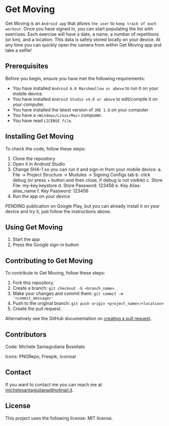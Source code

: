 # Get Moving

Get Moving is an `Android app` that allows `the user` to `keep track of each workout`.
Once you have signed in, you can start populating the list with exercises.
Each exercise will have a date, a name, a number of repetitions (or km), and a location.
This data is safely stored locally on your device.
At any time you can quickly open the camera from within Get Moving app and take a selfie!

## Prerequisites

Before you begin, ensure you have met the following requirements:
* You have installed `Android 6.0 Marshmallow or above` to run it on your mobile device.
* You have installed `Android Studio v4.0 or above` to edit/compile it on your computer.
* You have installed the latest version of `JRE 1.8` on your computer
* You have a `<Windows/Linux/Mac>` computer.
* You have read `LICENSE file`.

## Installing Get Moving

To check the code, follow these steps:
1. Clone the repository
2. Open it in Android Studio
3. Change SHA-1 so you can run it and sign-in from your mobile device:
  a. File -> Project Structure -> Modules -> Signing Configs tab
  b. click debug (or press + button and then close, if debug is not visible)
  c. Store File: my-key.keystore
  d. Store Password: 123456
  e. Key Alias: alias_name
  f. Key Password: 123456
4. Run the app on your device

PENDING publication on Google Play, but you can already install it on your device and try it, just follow the instructions above.

## Using Get Moving

1. Start the app
2. Press the Google sign-in button

## Contributing to Get Moving

To contribute to Get Moving, follow these steps:
1. Fork this repository.
2. Create a branch: `git checkout -b <branch_name>`.
3. Make your changes and commit them: `git commit -m '<commit_message>'`
4. Push to the original branch: `git push origin <project_name>/<location>`
5. Create the pull request.

Alternatively see the GitHub documentation on [creating a pull request](https://help.github.com/en/github/collaborating-with-issues-and-pull-requests/creating-a-pull-request).

## Contributors

Code:
Michele Santagiuliana Busellato

Icons:
PNGRepo, Freepik, Iconixar

## Contact

If you want to contact me you can reach me at <michelesantagiuliana@hotmail.it>.

## License

This project uses the following license: MIT license.
